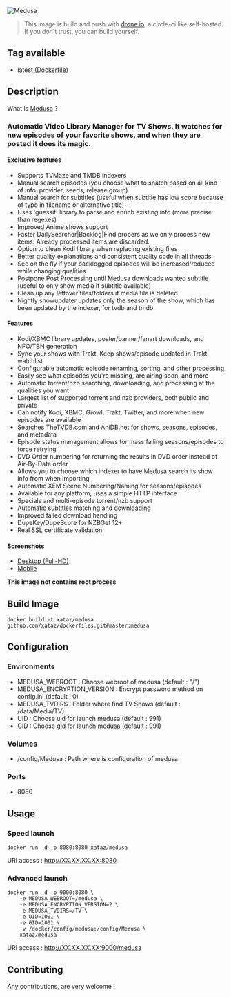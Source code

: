 ![Medusa](static/images/medusa-logo.png)

> This image is build and push with [drone.io](https://github.com/drone/drone), a circle-ci like self-hosted.
> If you don't trust, you can build yourself.

## Tag available
* latest [(Dockerfile)](https://github.com/xataz/dockerfiles/tree/master/medusa/Dockerfile)

## Description
What is [Medusa](https://github.com/pymedusa/Medusa/) ?

### Automatic Video Library Manager for TV Shows. It watches for new episodes of your favorite shows, and when they are posted it does its magic.

#### Exclusive features
 - Supports TVMaze and TMDB indexers
 - Manual search episodes (you choose what to snatch based on all kind of info: provider, seeds, release group)
 - Manual search for subtitles (useful when subtitle has low score because of typo in filename or alternative title)
 - Uses 'guessit' library to parse and enrich existing info (more precise than regexes)
 - Improved Anime shows support
 - Faster DailySearcher|Backlog|Find propers as we only process new items. Already processed items are discarded.
 - Option to clean Kodi library when replacing existing files
 - Better quality explanations and consistent quality code in all threads
 - See on the fly if your backlogged episodes will be increased/reduced while changing qualities
 - Postpone Post Processing until Medusa downloads wanted subtitle (useful to only show media if subtitle available)
 - Clean up any leftover files/folders if media file is deleted
 - Nightly showupdater updates only the season of the show, which has been updated by the indexer, for tvdb and tmdb.

 #### Features
 - Kodi/XBMC library updates, poster/banner/fanart downloads, and NFO/TBN generation
 - Sync your shows with Trakt. Keep shows/episode updated in Trakt watchlist
 - Configurable automatic episode renaming, sorting, and other processing
 - Easily see what episodes you're missing, are airing soon, and more
 - Automatic torrent/nzb searching, downloading, and processing at the qualities you want
 - Largest list of supported torrent and nzb providers, both public and private
 - Can notify Kodi, XBMC, Growl, Trakt, Twitter, and more when new episodes are available
 - Searches TheTVDB.com and AniDB.net for shows, seasons, episodes, and metadata
 - Episode status management allows for mass failing seasons/episodes to force retrying
 - DVD Order numbering for returning the results in DVD order instead of Air-By-Date order
 - Allows you to choose which indexer to have Medusa search its show info from when importing
 - Automatic XEM Scene Numbering/Naming for seasons/episodes
 - Available for any platform, uses a simple HTTP interface
 - Specials and multi-episode torrent/nzb support
 - Automatic subtitles matching and downloading
 - Improved failed download handling
 - DupeKey/DupeScore for NZBGet 12+
 - Real SSL certificate validation

#### Screenshots
- [Desktop (Full-HD)](http://imgur.com/a/4fpBk)
- [Mobile](http://imgur.com/a/WPyG6)

**This image not contains root process**

## Build Image

```shell
docker build -t xataz/medusa github.com/xataz/dockerfiles.git#master:medusa
```

## Configuration
### Environments
* MEDUSA_WEBROOT : Choose webroot of medusa (default : "/")
* MEDUSA_ENCRYPTION_VERSION : Encrypt password method on config.ini (default : 0)
* MEDUSA_TVDIRS : Folder where find TV Shows (default : /data/Media/TV)
* UID : Choose uid for launch medusa (default : 991)
* GID : Choose gid for launch medusa (default : 991)

### Volumes
* /config/Medusa : Path where is configuration of medusa

### Ports
* 8080 

## Usage
### Speed launch
```shell
docker run -d -p 8080:8080 xataz/medusa
```
URI access : http://XX.XX.XX.XX:8080

### Advanced launch
```shell
docker run -d -p 9000:8080 \
	-e MEDUSA_WEBROOT=/medusa \
	-e MEDUSA_ENCRYPTION_VERSION=2 \
	-e MEDUSA_TVDIRS=/TV \
	-e UID=1001 \
	-e GID=1001 \
	-v /docker/config/medusa:/config/Medusa \
	xataz/medusa
```
URI access : http://XX.XX.XX.XX:9000/medusa

## Contributing
Any contributions, are very welcome !